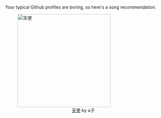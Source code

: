 Your typical Github profiles are boring, so here's a song recommendation.
<figure><img width="300" height="300" src="https://i.scdn.co/image/ab67616d0000b273279e8c03125a5207fd4de12a" alt="天使" /><figcaption align="center"><a href="https://open.spotify.com/track/4DUGFp2Psn92CCCZTZGSES" target="_blank">天使</a> by a子</figcaption></figure>
